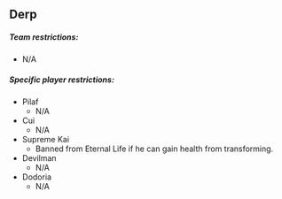 ## Derp

##### Team restrictions:
  - N/A

##### Specific player restrictions:

- Pilaf
  - N/A 
- Cui
  - N/A
- Supreme Kai
  - Banned from Eternal Life if he can gain health from transforming. 
- Devilman
  - N/A 
- Dodoria
  - N/A 